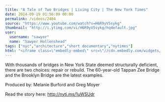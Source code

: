 ```yaml
---
title: "A Tale of Two Bridges | Living City | The New York Times"
date: 2014-09-19 01:56:09 00:00
permalink: /videos/2404
source: "https://www.youtube.com/watch?v=H6R9yV5sykg"
thumbnail: "http://i.ytimg.com/vi/H6R9yV5sykg/hqdefault.jpg"
user:
  username: "sawyer"
  name: "Sawyer Hollenshead"
tags: ["nyc","architecture","short documentary","nytimes"]
html: "<iframe class=\"embedly-embed\" src=\"//cdn.embedly.com/widgets/media.html?src=http%3A%2F%2Fwww.youtube.com%2Fembed%2FH6R9yV5sykg%3Fwmode%3Dtransparent%26feature%3Doembed&wmode=transparent&url=http%3A%2F%2Fwww.youtube.com%2Fwatch%3Fv%3DH6R9yV5sykg&image=http%3A%2F%2Fi.ytimg.com%2Fvi%2FH6R9yV5sykg%2Fhqdefault.jpg&key=daaebf4d9cdd46779200162d0ca86e20&type=text%2Fhtml&schema=youtube\" width=\"854\" height=\"480\" scrolling=\"no\" frameborder=\"0\" allowfullscreen></iframe>"
---
```


With thousands of bridges in New York State deemed structurally deficient, there are two choices: repair or rebuild. The 60-year-old Tappan Zee Bridge and the Brooklyn Bridge are the latest examples.

Produced by: Melanie Burford and Greg Moyer

Read the story here: http://nyti.ms/1uWSUdr